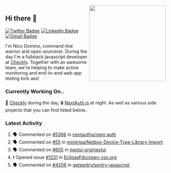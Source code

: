 <img align="right" src="https://user-images.githubusercontent.com/7415984/172472491-91b16eac-fa22-4ecf-92df-d687139fd1f9.gif" width="240" />

## Hi there 👋

[![Twitter Badge](https://img.shields.io/badge/-@ndom91-1ca0f1?style=flat-square&labelColor=1ca0f1&logo=twitter&logoColor=white&link=https://twitter.com/ndom91)](https://twitter.com/ndom91) [![Linkedin Badge](https://img.shields.io/badge/-ndom91-blue?style=flat-square&logo=Linkedin&logoColor=white&link=https://www.linkedin.com/in/ndom91/)](https://www.linkedin.com/in/ndom91/) [![Gmail Badge](https://img.shields.io/badge/-yo@ndo.dev-c14438?style=flat-square&logo=mail.ru&logoColor=white&link=mailto:yo@ndo.dev)](mailto:yo@ndo.dev)

I'm Nico Domino, command-line warrior and open sourcerer. During the day I'm a fullstack javascript developer at [Checkly](https://checklyhq.com). Together with an awesome team, we're helping to make active monitoring and end-to-end web app testing kick ass!

### Currently Working On..

🦝 [Checkly](https://checklyhq.com) during the day, 🔒 [NextAuth.js](https://github.com/nextauthjs/next-auth) at night. As well as various side projects that you can find listed below..

<!--START_SECTION_PROFILE_VIEWS:readme-info-->
<!--END_SECTION_PROFILE_VIEWS:readme-info-->

<!--START_SECTION_DAILY_COMMIT:readme-info-->
<!--END_SECTION_DAILY_COMMIT:readme-info-->

<!--START_SECTION_WEEKLY_COMMIT:readme-info-->
<!--END_SECTION_WEEKLY_COMMIT:readme-info-->

### Latest Activity

<!--START_SECTION:activity-->
1. 🗣 Commented on [#5366](https://github.com/nextauthjs/next-auth/issues/5366) in [nextauthjs/next-auth](https://github.com/nextauthjs/next-auth)
2. 🗣 Commented on [#55](https://github.com/minitriga/Netbox-Device-Type-Library-Import/issues/55) in [minitriga/Netbox-Device-Type-Library-Import](https://github.com/minitriga/Netbox-Device-Type-Library-Import)
3. 🗣 Commented on [#605](https://github.com/nextui-org/nextui/issues/605) in [nextui-org/nextui](https://github.com/nextui-org/nextui)
4. ❗️ Opened issue [#1231](https://github.com/EclipseFdn/open-vsx.org/issues/1231) in [EclipseFdn/open-vsx.org](https://github.com/EclipseFdn/open-vsx.org)
5. 🗣 Commented on [#4206](https://github.com/getsentry/sentry-javascript/issues/4206) in [getsentry/sentry-javascript](https://github.com/getsentry/sentry-javascript)
<!--END_SECTION:activity-->

